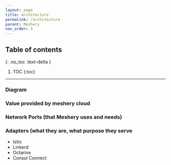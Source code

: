 ```yaml
---
layout: page
title: Architecture
permalink: /architecture
parent: Meshery
nav_order: 3
---
```


## Table of contents
{: .no_toc .text-delta }

1. TOC
{:toc}

---
### Diagram
### Value provided by meshery cloud
### Network Ports (that Meshery uses and needs)
### Adapters (what they are, what purpose they serve
* Istio
* Linkerd
* Octarine
* Consul Connect
